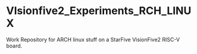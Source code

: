 # VIsionfive2_Experiments_RCH_LINUX
Work Repository for ARCH linux stuff on a StarFive VisionFive2 RISC-V board.  
